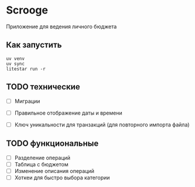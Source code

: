 # Scrooge

Приложение для ведения личного бюджета


## Как запустить

```shell
uv venv
uv sync
litestar run -r
```

## TODO технические
- [ ] Миграции
- [ ] Правильное отображение даты и времени
- [ ] Ключ уникальности для транзакций (для повторного импорта файла)


## TODO функциональные
- [ ] Разделение операций
- [ ] Таблица с бюджетом
- [ ] Изменение описания операций
- [ ] Хоткеи для быстро выбора категории